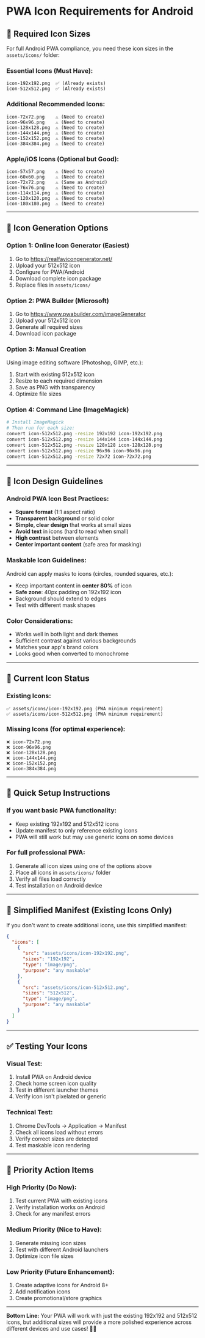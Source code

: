 # PWA Icon Requirements for Android

## 📱 **Required Icon Sizes**

For full Android PWA compliance, you need these icon sizes in the `assets/icons/` folder:

### **Essential Icons (Must Have):**
```
icon-192x192.png  ✅ (Already exists)
icon-512x512.png  ✅ (Already exists)
```

### **Additional Recommended Icons:**
```
icon-72x72.png    ⚠️ (Need to create)
icon-96x96.png    ⚠️ (Need to create)  
icon-128x128.png  ⚠️ (Need to create)
icon-144x144.png  ⚠️ (Need to create)
icon-152x152.png  ⚠️ (Need to create)
icon-384x384.png  ⚠️ (Need to create)
```

### **Apple/iOS Icons (Optional but Good):**
```
icon-57x57.png    ⚠️ (Need to create)
icon-60x60.png    ⚠️ (Need to create)
icon-72x72.png    ⚠️ (Same as Android)
icon-76x76.png    ⚠️ (Need to create)
icon-114x114.png  ⚠️ (Need to create)
icon-120x120.png  ⚠️ (Need to create)
icon-180x180.png  ⚠️ (Need to create)
```

---

## 🎨 **Icon Generation Options**

### **Option 1: Online Icon Generator (Easiest)**
1. Go to https://realfavicongenerator.net/
2. Upload your 512x512 icon
3. Configure for PWA/Android
4. Download complete icon package
5. Replace files in `assets/icons/`

### **Option 2: PWA Builder (Microsoft)**
1. Go to https://www.pwabuilder.com/imageGenerator
2. Upload your 512x512 icon
3. Generate all required sizes
4. Download icon package

### **Option 3: Manual Creation**
Using image editing software (Photoshop, GIMP, etc.):
1. Start with existing 512x512 icon
2. Resize to each required dimension
3. Save as PNG with transparency
4. Optimize file sizes

### **Option 4: Command Line (ImageMagick)**
```bash
# Install ImageMagick
# Then run for each size:
convert icon-512x512.png -resize 192x192 icon-192x192.png
convert icon-512x512.png -resize 144x144 icon-144x144.png
convert icon-512x512.png -resize 128x128 icon-128x128.png
convert icon-512x512.png -resize 96x96 icon-96x96.png
convert icon-512x512.png -resize 72x72 icon-72x72.png
```

---

## 📐 **Icon Design Guidelines**

### **Android PWA Icon Best Practices:**
- **Square format** (1:1 aspect ratio)
- **Transparent background** or solid color
- **Simple, clear design** that works at small sizes
- **Avoid text** in icons (hard to read when small)
- **High contrast** between elements
- **Center important content** (safe area for masking)

### **Maskable Icon Guidelines:**
Android can apply masks to icons (circles, rounded squares, etc.):
- Keep important content in **center 80%** of icon
- **Safe zone**: 40px padding on 192x192 icon
- Background should extend to edges
- Test with different mask shapes

### **Color Considerations:**
- Works well in both light and dark themes
- Sufficient contrast against various backgrounds
- Matches your app's brand colors
- Looks good when converted to monochrome

---

## 🔧 **Current Icon Status**

### **Existing Icons:**
```
✅ assets/icons/icon-192x192.png (PWA minimum requirement)
✅ assets/icons/icon-512x512.png (PWA minimum requirement)
```

### **Missing Icons (for optimal experience):**
```
❌ icon-72x72.png
❌ icon-96x96.png
❌ icon-128x128.png
❌ icon-144x144.png
❌ icon-152x152.png
❌ icon-384x384.png
```

---

## 🚀 **Quick Setup Instructions**

### **If you want basic PWA functionality:**
- Keep existing 192x192 and 512x512 icons
- Update manifest to only reference existing icons
- PWA will still work but may use generic icons on some devices

### **For full professional PWA:**
1. Generate all icon sizes using one of the options above
2. Place all icons in `assets/icons/` folder
3. Verify all files load correctly
4. Test installation on Android device

---

## 📝 **Simplified Manifest (Existing Icons Only)**

If you don't want to create additional icons, use this simplified manifest:

```json
{
  "icons": [
    {
      "src": "assets/icons/icon-192x192.png",
      "sizes": "192x192",
      "type": "image/png",
      "purpose": "any maskable"
    },
    {
      "src": "assets/icons/icon-512x512.png",
      "sizes": "512x512", 
      "type": "image/png",
      "purpose": "any maskable"
    }
  ]
}
```

---

## ✅ **Testing Your Icons**

### **Visual Test:**
1. Install PWA on Android device
2. Check home screen icon quality
3. Test in different launcher themes
4. Verify icon isn't pixelated or generic

### **Technical Test:**
1. Chrome DevTools → Application → Manifest
2. Check all icons load without errors
3. Verify correct sizes are detected
4. Test maskable icon rendering

---

## 🎯 **Priority Action Items**

### **High Priority (Do Now):**
1. Test current PWA with existing icons
2. Verify installation works on Android
3. Check for any manifest errors

### **Medium Priority (Nice to Have):**
1. Generate missing icon sizes
2. Test with different Android launchers
3. Optimize icon file sizes

### **Low Priority (Future Enhancement):**
1. Create adaptive icons for Android 8+
2. Add notification icons
3. Create promotional/store graphics

---

**Bottom Line:** Your PWA will work with just the existing 192x192 and 512x512 icons, but additional sizes will provide a more polished experience across different devices and use cases! 🎵📱